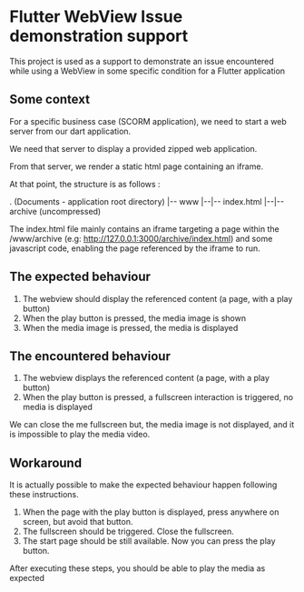 # Flutter WebView Issue demonstration support

This project is used as a support to demonstrate an issue encountered while using a WebView in some specific condition for a Flutter application

## Some context

For a specific business case (SCORM application), we need to start a web server from our dart application.

We need that server to display a provided zipped web application.

From that server, we render a static html page containing an iframe.

At that point, the structure is as follows :

. (Documents - application root directory)
|-- www
|--|-- index.html
|--|-- archive (uncompressed)

The index.html file mainly contains an iframe targeting a page within the /www/archive (e.g: http://127.0.0.1:3000/archive/index.html) and some javascript code, enabling the page referenced by the iframe to run.

## The expected behaviour

1. The webview should display the referenced content (a page, with a play button)
2. When the play button is pressed, the media image is shown
3. When the media image is pressed, the media is displayed

## The encountered behaviour

1. The webview displays the referenced content (a page, with a play button)
2. When the play button is pressed, a fullscreen interaction is triggered, no media is displayed

We can close the me fullscreen but, the media image is not displayed, and it is impossible to play the media video.

## Workaround

It is actually possible to make the expected behaviour happen following these instructions.

1. When the page with the play button is displayed, press anywhere on screen, but avoid that button.
2. The fullscreen should be triggered. Close the fullscreen.
3. The start page should be still available. Now you can press the play button.

After executing these steps, you should be able to play the media as expected
